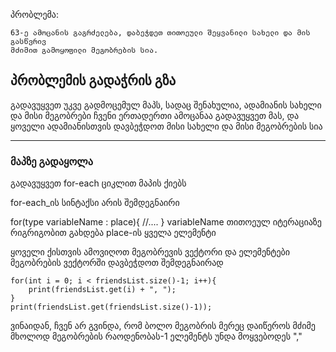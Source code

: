 პრობლემა:
```
63-ე ამოცანის გაგრძელება, დაბეჭდეთ თითოეული შეყვანილი სახელი და მის გასწვრივ
მძიმით გამოყოფილი მეგობრების სია.
```

## პრობლემის გადაჭრის გზა

გადავუყვეთ უკვე გადმოცემულ მაპს, სადაც შენახულია, ადამიანის სახელი და მისი მეგობრები
ჩვენი ერთადერთი ამოცანაა გადავუყვეთ მას, და ყოველი ადამიანისთვის
დავბეჭდოთ მისი სახელი და მისი მეგობრების სია

---

### მაპზე გადაყოლა
გადავუყვეთ for-each ციკლით მაპის ქიებს

for-each_ის სინტაქსი არის შემდეგნაირი

for(type variableName : place){
    //....
}
variableName თითოეულ იტერაციაზე რიგრიგობით გახდება place-ის ყველა ელემენტი

ყოველი ქისთვის ამოვიღოთ მეგობრევის ვექტორი და 
ელემენტები მეგობრების ვექტორში დავბეჭდოთ შემდეგნაირად

    for(int i = 0; i < friendsList.size()-1; i++){
        print(friendsList.get(i) + ", ");
    }
    print(friendsList.get(friendsList.size()-1));

ვინაიდან, ჩვენ არ გვინდა, რომ ბოლო მეგობრის მერეც დაიწეროს მძიმე
მხოლოდ მეგობრების რაოდენობას-1 ელემენტს უნდა მოყვებოდეს ","








